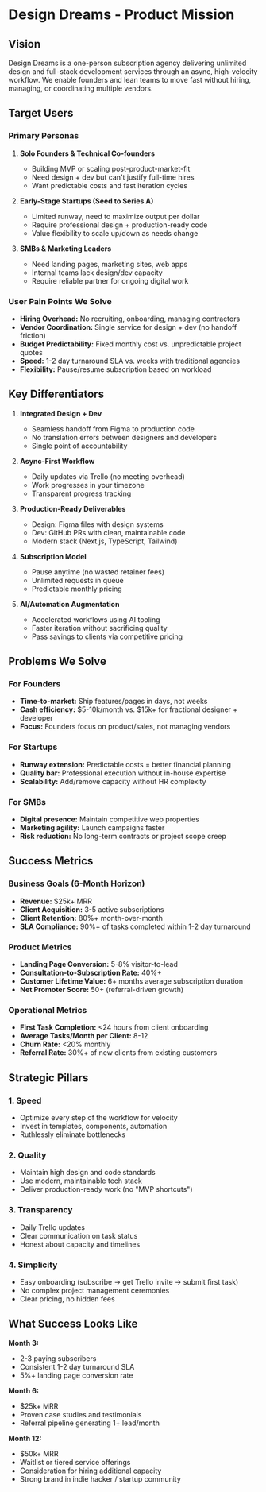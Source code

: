 # Design Dreams - Product Mission

## Vision

Design Dreams is a one-person subscription agency delivering unlimited design and full-stack development services through an async, high-velocity workflow. We enable founders and lean teams to move fast without hiring, managing, or coordinating multiple vendors.

## Target Users

### Primary Personas

1. **Solo Founders & Technical Co-founders**
   - Building MVP or scaling post-product-market-fit
   - Need design + dev but can't justify full-time hires
   - Want predictable costs and fast iteration cycles

2. **Early-Stage Startups (Seed to Series A)**
   - Limited runway, need to maximize output per dollar
   - Require professional design + production-ready code
   - Value flexibility to scale up/down as needs change

3. **SMBs & Marketing Leaders**
   - Need landing pages, marketing sites, web apps
   - Internal teams lack design/dev capacity
   - Require reliable partner for ongoing digital work

### User Pain Points We Solve

- **Hiring Overhead:** No recruiting, onboarding, managing contractors
- **Vendor Coordination:** Single service for design + dev (no handoff friction)
- **Budget Predictability:** Fixed monthly cost vs. unpredictable project quotes
- **Speed:** 1-2 day turnaround SLA vs. weeks with traditional agencies
- **Flexibility:** Pause/resume subscription based on workload

## Key Differentiators

1. **Integrated Design + Dev**
   - Seamless handoff from Figma to production code
   - No translation errors between designers and developers
   - Single point of accountability

2. **Async-First Workflow**
   - Daily updates via Trello (no meeting overhead)
   - Work progresses in your timezone
   - Transparent progress tracking

3. **Production-Ready Deliverables**
   - Design: Figma files with design systems
   - Dev: GitHub PRs with clean, maintainable code
   - Modern stack (Next.js, TypeScript, Tailwind)

4. **Subscription Model**
   - Pause anytime (no wasted retainer fees)
   - Unlimited requests in queue
   - Predictable monthly pricing

5. **AI/Automation Augmentation**
   - Accelerated workflows using AI tooling
   - Faster iteration without sacrificing quality
   - Pass savings to clients via competitive pricing

## Problems We Solve

### For Founders
- **Time-to-market:** Ship features/pages in days, not weeks
- **Cash efficiency:** $5-10k/month vs. $15k+ for fractional designer + developer
- **Focus:** Founders focus on product/sales, not managing vendors

### For Startups
- **Runway extension:** Predictable costs = better financial planning
- **Quality bar:** Professional execution without in-house expertise
- **Scalability:** Add/remove capacity without HR complexity

### For SMBs
- **Digital presence:** Maintain competitive web properties
- **Marketing agility:** Launch campaigns faster
- **Risk reduction:** No long-term contracts or project scope creep

## Success Metrics

### Business Goals (6-Month Horizon)

- **Revenue:** $25k+ MRR
- **Client Acquisition:** 3-5 active subscriptions
- **Client Retention:** 80%+ month-over-month
- **SLA Compliance:** 90%+ of tasks completed within 1-2 day turnaround

### Product Metrics

- **Landing Page Conversion:** 5-8% visitor-to-lead
- **Consultation-to-Subscription Rate:** 40%+
- **Customer Lifetime Value:** 6+ months average subscription duration
- **Net Promoter Score:** 50+ (referral-driven growth)

### Operational Metrics

- **First Task Completion:** <24 hours from client onboarding
- **Average Tasks/Month per Client:** 8-12
- **Churn Rate:** <20% monthly
- **Referral Rate:** 30%+ of new clients from existing customers

## Strategic Pillars

### 1. Speed
- Optimize every step of the workflow for velocity
- Invest in templates, components, automation
- Ruthlessly eliminate bottlenecks

### 2. Quality
- Maintain high design and code standards
- Use modern, maintainable tech stack
- Deliver production-ready work (no "MVP shortcuts")

### 3. Transparency
- Daily Trello updates
- Clear communication on task status
- Honest about capacity and timelines

### 4. Simplicity
- Easy onboarding (subscribe → get Trello invite → submit first task)
- No complex project management ceremonies
- Clear pricing, no hidden fees

## What Success Looks Like

**Month 3:**
- 2-3 paying subscribers
- Consistent 1-2 day turnaround SLA
- 5%+ landing page conversion rate

**Month 6:**
- $25k+ MRR
- Proven case studies and testimonials
- Referral pipeline generating 1+ lead/month

**Month 12:**
- $50k+ MRR
- Waitlist or tiered service offerings
- Consideration for hiring additional capacity
- Strong brand in indie hacker / startup community
